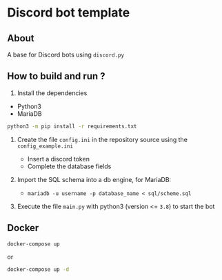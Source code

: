 # Discord bot template 

## About

A base for Discord bots using `discord.py`

## How to build and run ?

1. Install the dependencies 
- Python3
- MariaDB

```bash
python3 -m pip install -r requirements.txt
```

1. Create the file `config.ini` in the repository source using the `config_example.ini`
    - Insert a discord token
    - Complete the database fields

2. Import the SQL schema into a db engine, for MariaDB:
   - `mariadb -u username -p database_name < sql/scheme.sql`

3. Execute the file `main.py` with python3 (version <= `3.8`) to start the bot

## Docker

```bash
docker-compose up
```

or

```bash
docker-compose up -d
```